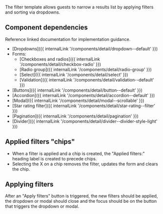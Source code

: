The filter template allows guests to narrow a results list by applying filters and sorting via dropdowns.

## Component dependencies
Reference linked documentation for implementation guidance.
- [Dropdowns]({{ internalLink '/components/detail/dropdown--default' }})
- Forms:
    - [Checkboxes and radios]({{ internalLink '/components/detail/checkbox-radio' }})
    - [Radio group]({{ internalLink '/components/detail/radio-group' }})
    - [Select]({{ internalLink '/components/detail/select' }})
    - [Validation]({{ internalLink '/components/detail/validation--default' }})
- [Buttons]({{ internalLink '/components/detail/button--default' }})
- [Accordion]({{ internalLink '/components/detail/accordion--default' }})
- [Modal]({{ internalLink '/components/detail/modal--scrollable' }})
- [Star rating filter]({{ internalLink '/components/detail/star-rating--filter' }})
- [Pagination]({{ internalLink '/components/detail/pagination' }})
- [Divider]({{ internalLink '/components/detail/divider--divider-style-light' }})

## Applied filters "chips"
- When a filter is applied and a chip is created, the "Applied filters:" heading label is created to precede chips.
- Selecting the X on a chip removes the filter, updates the form and clears the chip.

## Applying filters
After an "Apply filters" button is triggered, the new filters should be applied, the dropdown or modal should close and the focus should be on the button that triggers the dropdown or modal.